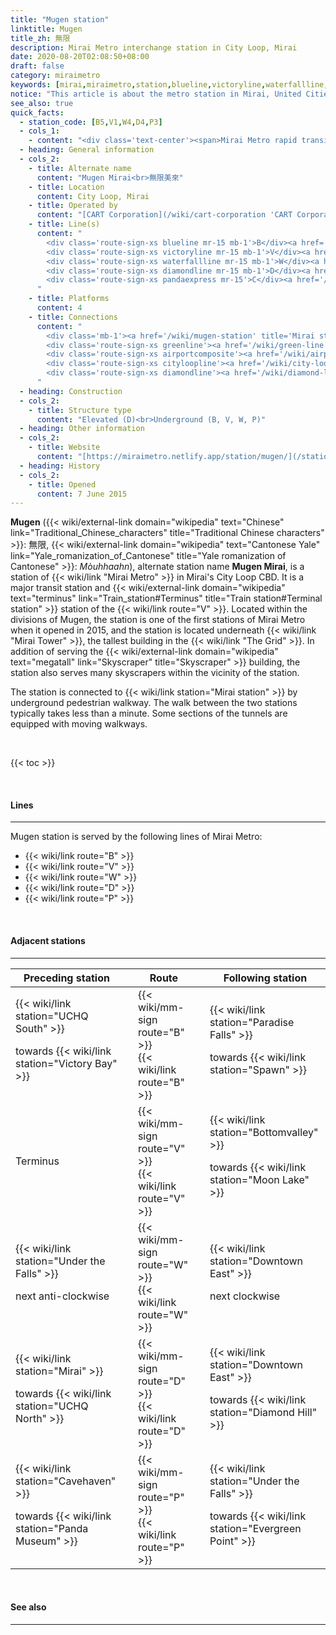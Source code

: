 ```yaml
---
title: "Mugen station"
linktitle: Mugen
title_zh: 無限
description: Mirai Metro interchange station in City Loop, Mirai
date: 2020-08-20T02:08:50+08:00
draft: false
category: miraimetro
keywords: [mirai,miraimetro,station,blueline,victoryline,waterfallline,diamondline,pandaexpress]
notice: "This article is about the metro station in Mirai, United Cities. For the similarly named MRR station, see [Mugen Mirai station](/wiki/mugen-mirai-station 'Mugen Mirai station'). For the nearby connected station, see [Mirai station](/wiki/mirai-station 'Mirai station')."
see_also: true
quick_facts:
  - station_code: [B5,V1,W4,D4,P3]
  - cols_1:
    - content: "<div class='text-center'><span>Mirai Metro rapid transit station</span></div>"
  - heading: General information
  - cols_2:
    - title: Alternate name
      content: "Mugen Mirai<br>無限美來"
    - title: Location
      content: City Loop, Mirai
    - title: Operated by
      content: "[CART Corporation](/wiki/cart-corporation 'CART Corporation')"
    - title: Line(s)
      content: "
        <div class='route-sign-xs blueline mr-15 mb-1'>B</div><a href='/wiki/blue-line' title='Blue Line'>Blue Line</a><br>
        <div class='route-sign-xs victoryline mr-15 mb-1'>V</div><a href='/wiki/victory-line' title='Victory Line'>Victory Line</a><br>
        <div class='route-sign-xs waterfallline mr-15 mb-1'>W</div><a href='/wiki/waterfall-line' title='Waterfall Line'>Waterfall Line</a><br>
        <div class='route-sign-xs diamondline mr-15 mb-1'>D</div><a href='/wiki/diamond-line' title='Diamond Line'>Diamond Line</a><br>
        <div class='route-sign-xs pandaexpress mr-15'>C</div><a href='/wiki/panda-express' title='City Loop Line'>Panda Express</a>
      "
    - title: Platforms
      content: 4
    - title: Connections
      content: "
        <div class='mb-1'><a href='/wiki/mugen-station' title='Mirai station'>Mirai</a></div>
        <div class='route-sign-xs greenline'><a href='/wiki/green-line' title='Green Line' class='text-reset text-decoration-none'>G</a></div>
        <div class='route-sign-xs airportcomposite'><a href='/wiki/airport-line' title='Airport Line' class='text-reset text-decoration-none'>A</a></div>
        <div class='route-sign-xs cityloopline'><a href='/wiki/city-loop-line' title='City Loop Line' class='text-reset text-decoration-none'>C</a></div>
        <div class='route-sign-xs diamondline'><a href='/wiki/diamond-line' title='Diamond Line' class='text-reset text-decoration-none'>D</a></div>
      "
  - heading: Construction
  - cols_2:
    - title: Structure type
      content: "Elevated (D)<br>Underground (B, V, W, P)"
  - heading: Other information
  - cols_2:
    - title: Website
      content: "[https://miraimetro.netlify.app/station/mugen/](/station/mugen)"
  - heading: History
  - cols_2:
    - title: Opened
      content: 7 June 2015
---
```


**Mugen** ({{< wiki/external-link domain="wikipedia" text="Chinese" link="Traditional_Chinese_characters" title="Traditional Chinese characters" >}}: 無限, {{< wiki/external-link domain="wikipedia" text="Cantonese Yale" link="Yale_romanization_of_Cantonese" title="Yale romanization of Cantonese" >}}: *Mòuhhaahn*), alternate station name **Mugen Mirai**, is a station of {{< wiki/link "Mirai Metro" >}} in Mirai's City Loop CBD. It is a major transit station and {{< wiki/external-link domain="wikipedia" text="terminus" link="Train_station#Terminus" title="Train station#Terminal station" >}} station of the {{< wiki/link route="V" >}}. Located within the divisions of Mugen, the station is one of the first stations of Mirai Metro when it opened in 2015, and the station is located underneath {{< wiki/link "Mirai Tower" >}}, the tallest building in the {{< wiki/link "The Grid" >}}. In addition of serving the {{< wiki/external-link domain="wikipedia" text="megatall" link="Skyscraper" title="Skyscraper" >}} building, the station also serves many skyscrapers within the vicinity of the station.

The station is connected to {{< wiki/link station="Mirai station" >}} by underground pedestrian walkway. The walk between the two stations typically takes less than a minute. Some sections of the tunnels are equipped with moving walkways.

<br>

{{< toc >}}

<br>

<!-- #### Transport connection

---

&nbsp;&nbsp;&nbsp;&nbsp;*Main article: {{< wiki/link station="Mugen Mirai" >}}*

The Mugen station is connecting to

<br> -->

#### Lines

---

Mugen station is served by the following lines of Mirai Metro:

- {{< wiki/link route="B" >}}
- {{< wiki/link route="V" >}}
- {{< wiki/link route="W" >}}
- {{< wiki/link route="D" >}}
- {{< wiki/link route="P" >}}

<br>

#### Adjacent stations

---

<div class="table-responsive">
  <table class="table table-bordered table-600 text-center">
    <thead class="thead-light">
      <tr>
        <th class="w-35">Preceding station</th>
        <th colspan="3">Route</th>
        <th class="w-35">Following station</th>
      </tr>
    </thead>
    <tbody>
      <tr>
        <td>
          {{< wiki/link station="UCHQ South" >}}
          <p class="small font-italic mb-0">towards {{< wiki/link station="Victory Bay" >}}</p>
        </td>
        <td class="blueline"></td>
        <td class="w-30">
          <div class="mb-05">
            {{< wiki/mm-sign route="B" >}}
          </div>
          {{< wiki/link route="B" >}}
        </td>
        <td class="blueline"></td>
        <td>
          {{< wiki/link station="Paradise Falls" >}}
          <p class="small font-italic mb-0">towards {{< wiki/link station="Spawn" >}}</p>
        </td>
      </tr>
      <tr>
        <td class="font-italic">Terminus</td>
        <td class="victoryline"></td>
        <td>
          <div class="mb-05">
            {{< wiki/mm-sign route="V" >}}
          </div>
          {{< wiki/link route="V" >}}
        </td>
        <td class="victoryline"></td>
        <td>
          {{< wiki/link station="Bottomvalley" >}}
          <p class="small font-italic mb-0">towards {{< wiki/link station="Moon Lake" >}}</p>
        </td>
      </tr>
      <tr>
        <td>
          {{< wiki/link station="Under the Falls" >}}
          <p class="small font-italic mb-0">next anti-clockwise</p>
        </td>
        <td class="waterfallline"></td>
        <td>
          <div class="mb-05">
            {{< wiki/mm-sign route="W" >}}
          </div>
          {{< wiki/link route="W" >}}
        </td>
        <td class="waterfallline"></td>
        <td>
          {{< wiki/link station="Downtown East" >}}
          <p class="small font-italic mb-0">next clockwise</p>
        </td>
      </tr>
      <tr>
        <td>
          {{< wiki/link station="Mirai" >}}
          <p class="small font-italic mb-0">towards {{< wiki/link station="UCHQ North" >}}</p>
        </td>
        <td class="diamondline"></td>
        <td>
          <div class="mb-05">
            {{< wiki/mm-sign route="D" >}}
          </div>
          {{< wiki/link route="D" >}}
        </td>
        <td class="diamondline"></td>
        <td>
          {{< wiki/link station="Downtown East" >}}
          <p class="small font-italic mb-0">towards {{< wiki/link station="Diamond Hill" >}}</p>
        </td>
      </tr>
      <tr>
        <td>
          {{< wiki/link station="Cavehaven" >}}
          <p class="small font-italic mb-0">towards {{< wiki/link station="Panda Museum" >}}</p>
        </td>
        <td class="pandaexpress"></td>
        <td>
          <div class="mb-05">
            {{< wiki/mm-sign route="P" >}}
          </div>
          {{< wiki/link route="P" >}}
        </td>
        <td class="pandaexpress"></td>
        <td>
          {{< wiki/link station="Under the Falls" >}}
          <p class="small font-italic mb-0">towards {{< wiki/link station="Evergreen Point" >}}</p>
        </td>
      </tr>
    </tbody>
  </table>
</div>

<br>

#### See also

---
